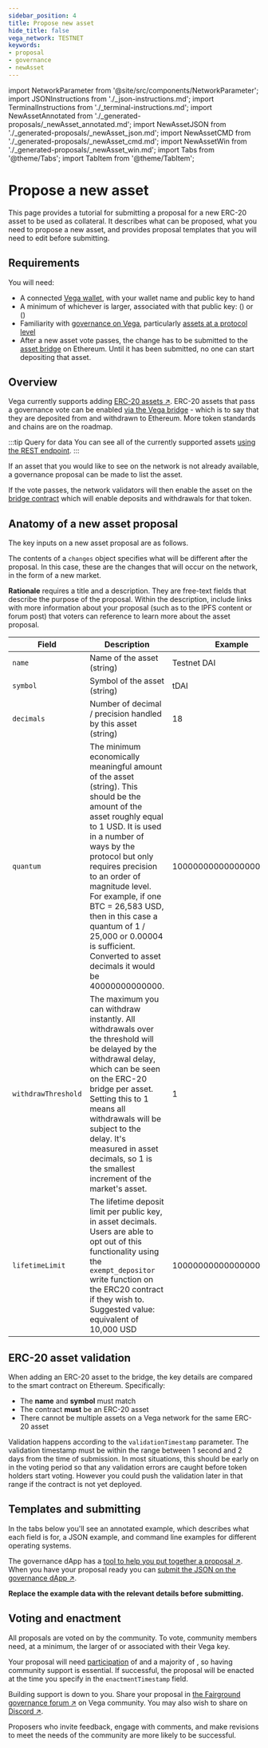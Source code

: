 ```yaml
---
sidebar_position: 4
title: Propose new asset
hide_title: false
vega_network: TESTNET
keywords:
- proposal
- governance
- newAsset
---
```

import NetworkParameter from '@site/src/components/NetworkParameter';
import JSONInstructions from './_json-instructions.md';
import TerminalInstructions from './_terminal-instructions.md';
import NewAssetAnnotated from './_generated-proposals/_newAsset_annotated.md';
import NewAssetJSON from './_generated-proposals/_newAsset_json.md';
import NewAssetCMD from './_generated-proposals/_newAsset_cmd.md';
import NewAssetWin from './_generated-proposals/_newAsset_win.md';
import Tabs from '@theme/Tabs';
import TabItem from '@theme/TabItem';

# Propose a new asset
This page provides a tutorial for submitting a proposal for a new ERC-20 asset to be used as collateral. It describes what can be proposed, what you need to propose a new asset, and provides proposal templates that you will need to edit before submitting.

## Requirements

You will need:
* A connected [Vega wallet](../../tools/vega-wallet/index.md), with your wallet name and public key to hand
* A minimum of whichever is larger, associated with that public key: <NetworkParameter frontMatter={frontMatter} param="governance.proposal.asset.minProposerBalance" hideValue={true}/> (<NetworkParameter frontMatter={frontMatter} param="governance.proposal.asset.minProposerBalance" hideName={true} formatter="governanceToken" suffix="tokens"/>) or <NetworkParameter frontMatter={frontMatter} param="spam.protection.proposal.min.tokens" hideValue={true}/> (<NetworkParameter frontMatter={frontMatter} param="spam.protection.proposal.min.tokens" hideName={true} formatter="governanceToken"  formatter="governanceToken" suffix="tokens"/>)
* Familiarity with [governance on Vega](../../concepts/governance.md), particularly [assets at a protocol level](../../concepts/governance.md#asset-governance)
* After a new asset vote passes, the change has to be submitted to the [asset bridge](../../concepts/assets/asset-framework.md#asset-bridges) on Ethereum. Until it has been submitted, no one can start depositing that asset.

## Overview
Vega currently supports adding [ERC-20 assets ↗](https://ethereum.org/en/developers/docs/standards/tokens/erc-20/#top). ERC-20 assets that pass a governance vote can be enabled [via the Vega bridge](../../api/bridge/index.md) - which is to say that they are deposited from and withdrawn to Ethereum. More token standards and chains are on the roadmap.

:::tip Query for data
You can see all of the currently supported assets [using the REST endpoint](../../api/rest/data-v2/trading-data-service-list-assets).
:::

If an asset that you would like to see on the network is not already available, a governance proposal can be made to list the asset. 

If the vote passes, the network validators will then enable the asset on the [bridge contract](../../api/bridge/contracts/ERC20_Bridge_Logic#tag/TradingDataService/operation/TradingDataService1_ERC20WithdrawalApproval) which will enable deposits and withdrawals for that token.

## Anatomy of a new asset proposal
The key inputs on a new asset proposal are as follows.

The contents of a `changes` object specifies what will be different after the proposal. In this case, these are the changes that will occur on the network, in the form of a new market.

**Rationale** requires a title and a description. They are free-text fields that describe the purpose of the proposal. Within the description, include links with more information about your proposal (such as to the IPFS content or forum post) that voters can reference to learn more about the asset proposal.

| Field | Description | Example |
| ----------- | ----------- | ----------- |
| `name` | Name of the asset (string) | Testnet DAI |
| `symbol` | Symbol of the asset (string)  | tDAI |
| `decimals` | Number of decimal / precision handled by this asset (string)  | 18 |
| `quantum` | The minimum economically meaningful amount of the asset (string). This should be the amount of the asset roughly equal to 1 USD. It is used in a number of ways by the protocol but only requires precision to an order of magnitude level.  For example, if one BTC = 26,583 USD, then in this case a quantum of 1 / 25,000 or 0.00004 is sufficient. Converted to asset decimals it would be 40000000000000. | 1000000000000000000 |
| `withdrawThreshold` | The maximum you can withdraw instantly. All withdrawals over the threshold will be delayed by the withdrawal delay, which can be seen on the ERC-20 bridge per asset. Setting this to 1 means all withdrawals will be subject to the delay. It's measured in asset decimals, so 1 is the smallest increment of the market's asset. | 1 |
| `lifetimeLimit` | The lifetime deposit limit per public key, in asset decimals. Users are able to opt out of this functionality using the `exempt_depositor` write function on the ERC20 contract if they wish to. Suggested value: equivalent of 10,000 USD | 10000000000000000000000 |

## ERC-20 asset validation
When adding an ERC-20 asset to the bridge, the key details are compared to the smart contract on Ethereum. Specifically:
- The **name** and **symbol** must match
- The contract **must** be an ERC-20 asset
- There cannot be multiple assets on a Vega network for the same ERC-20 asset

Validation happens according to the `validationTimestamp` parameter.  The validation timestamp must be within the range between 1 second and 2 days from the time of submission. In most situations, this should be early on in the voting period so that any validation errors are caught before token holders start voting. However you could push the validation later in that range if the contract is not yet deployed. 

## Templates and submitting
In the tabs below you'll see an annotated example, which describes what each field is for, a JSON example, and command line examples for different operating systems.

The governance dApp has a [tool to help you put together a proposal ↗](https://governance.fairground.wtf/proposals/propose/new-asset). When you have your proposal ready you can [submit the JSON on the governance dApp ↗](https://governance.fairground.wtf/proposals/propose/raw).

**Replace the example data with the relevant details before submitting.**

<Tabs groupId="newAssetProposal">
  <TabItem value="annotated" label="Annotated example">
    <NewAssetAnnotated />
  </TabItem>
  <TabItem value="json" label="Governance dApp (JSON)">
		<JSONInstructions />
		<NewAssetJSON />
  </TabItem>
  <TabItem value="cmd" label="Command line (Linux / OSX)">
		<TerminalInstructions />
		<NewAssetCMD />
  </TabItem>
  <TabItem value="win" label="Command line (Windows)">
		<TerminalInstructions />
		<NewAssetWin />
  </TabItem>
</Tabs>

## Voting and enactment
All proposals are voted on by the community. To vote, community members need, at a minimum, the larger of <NetworkParameter frontMatter={frontMatter} param="governance.proposal.asset.minVoterBalance" suffix="tokens" hideName={true} /> or <NetworkParameter frontMatter={frontMatter} formatter="governanceToken" param="spam.protection.voting.min.tokens" suffix="tokens" hideName={true} /> associated with their Vega key. 

Your proposal will need [participation](../../concepts/governance.md#how-the-outcome-is-calculated) of <NetworkParameter frontMatter={frontMatter} param="governance.proposal.asset.requiredParticipation" formatter="percent" hideName={true} /> and a majority of <NetworkParameter frontMatter={frontMatter} param="governance.proposal.asset.requiredMajority" formatter="percent" hideName={true} />, so having community support is essential. If successful, the proposal will be enacted at the time you specify in the `enactmentTimestamp` field.

Building support is down to you. Share your proposal in [the Fairground governance forum ↗](https://community.vega.xyz/c/fairground-testnet-governance/32) on Vega community. You may also wish to share on [Discord ↗](https://vega.xyz/discord).

Proposers who invite feedback, engage with comments, and make revisions to meet the needs of the community are more likely to be successful.

